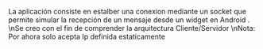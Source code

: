 
La aplicación consiste en estalber una conexion mediante un socket  que permite simular la recepción de un mensaje desde un widget en Android  .
\nSe creo con el fin de comprender la arquitectura Cliente/Servidor
\nNota: Por ahora solo acepta Ip definida estaticamente
